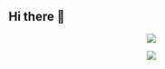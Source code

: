 ## Hi there 👋

<p align="center">
  <img src="https://github-readme-stats.vercel.app/api?username=carrorwhisker&show_icons=true&theme=dark&count_private=true"></img>

  </p>
  <p align="center">
      <img src="https://github-readme-stats.vercel.app/api?username=carrorwhisker&show_icons=true&theme=dark&count_private=true"></img>
 </p>


 
<!--
**carrorwhisker/carrorwhisker** is a ✨ _special_ ✨ repository because its `README.md` (this file) appears on your GitHub profile.

Here are some ideas to get you started:

- 🔭 I’m currently working on ...
- 🌱 I’m currently learning ...
- 👯 I’m looking to collaborate on ...
- 🤔 I’m looking for help with ...
- 💬 Ask me about ...
- 📫 How to reach me: ...
- 😄 Pronouns: ...
- ⚡ Fun fact: ...
-->
